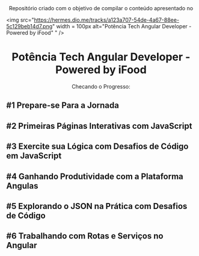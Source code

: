 <center>Repositório criado com o objetivo de compilar o conteúdo apresentado no</center>

<img src="https://hermes.dio.me/tracks/a123a707-54de-4a67-88ee-5c129beb14d7.png" width = 100px alt="Potência Tech Angular Developer -  Powered by iFood" " />

<center><b><h1>Potência Tech Angular Developer - Powered by iFood</h1></b></center>

<center>Checando o Progresso:</center>

<h2><b>#1 Prepare-se Para a Jornada</b></h2>

<h2><b>#2 Primeiras Páginas Interativas com JavaScript</b></h2>

<h2><b>#3 Exercite sua Lógica com Desafios de Código em JavaScript</b></h2>

<h2><b>#4 Ganhando Produtividade com a Plataforma Angulas</b></h2>

<h2><b>#5 Explorando o JSON na Prática com Desafios de Código</b></h2>

<h2><b>#6 Trabalhando com Rotas e Serviços no Angular</b></h2>

